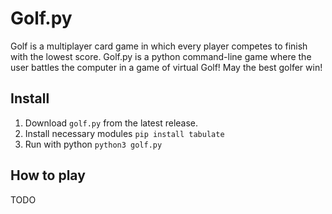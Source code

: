 # Golf.py

Golf is a multiplayer card game in which every player competes to finish with the lowest score. Golf.py is a python command-line game where the user battles the computer in a game of virtual Golf! May the best golfer win!

## Install
1. Download `golf.py` from the latest release.
2. Install necessary modules `pip install tabulate`
3. Run with python `python3 golf.py`

## How to play
TODO
